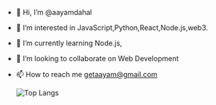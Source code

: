 - 👋 Hi, I’m @aayamdahal
- 👀 I’m interested in JavaScript,Python,React,Node.js,web3. 
- 🌱 I’m currently learning Node.js,
- 💞️ I’m looking to collaborate on Web Development
- 📫 How to reach me getaayam@gmail.com


  ![Top Langs](https://github-readme-stats.vercel.app/api/top-langs/?username=aayamdahal&layout=compact&theme=dark&langs_count=8&hide=Handlebars,shell)
  

<!---
aayamdahal/aayamdahal is a ✨ special ✨ repository because its `README.md` (this file) appears on your GitHub profile.
You can click the Preview link to take a look at your changes.
--->
